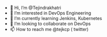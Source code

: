 - 👋 Hi, I’m @Tejindrakhatri
- 👀 I’m interested in DevOps Engineering
- 🌱 I’m currently learning Jenkins, Kubernetes
- 💞️ I’m looking to collaborate on DevOps
- 📫 How to reach me @tejkcp ( twitter)

<!---
Tejindrakhatri/Tejindrakhatri is a ✨ special ✨ repository because its `README.md` (this file) appears on your GitHub profile.
You can click the Preview link to take a look at your changes.
--->
